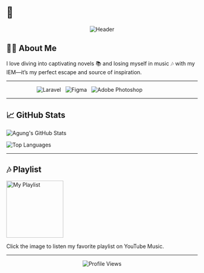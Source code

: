 # 👋

<p align="center">
  <img src="https://i.imgur.com/PRlYGWS.jpeg" alt="Header"/>
</p>

## 🙋‍♂️ About Me
I love diving into captivating novels 📚 and losing myself in music 🎶 with my IEM—it’s my perfect escape and source of inspiration.

---

<div style="display: flex; flex-wrap: wrap; justify-content: center; gap: 12px;">
  <img src="https://img.shields.io/badge/Laravel-%23FF2D20.svg?style=for-the-badge&logo=laravel&logoColor=white" alt="Laravel">
  <img src="https://img.shields.io/badge/Figma-%23F24E1E.svg?style=for-the-badge&logo=figma&logoColor=white" alt="Figma"> 
  <img src="https://img.shields.io/badge/Adobe%20Photoshop-%23007ACC.svg?style=for-the-badge&logo=adobephotoshop&logoColor=white" alt="Adobe Photoshop" style="flex: 1 1 auto; max-width: 200px;">
</div>

---

## 📈 GitHub Stats
![Agung's GitHub Stats](https://github-readme-stats.vercel.app/api?username=agungfbrrn&show_icons=true&theme=dark)

![Top Languages](https://github-readme-stats.vercel.app/api/top-langs/?username=agungfbrrn&layout=compact&theme=dark)

---

## 🎶 Playlist
<a href="https://music.youtube.com/playlist?list=PLd7W4CVTdtdNGunVYHyEjWXwtqS1eywrC">
    <img src="https://imgur.com/sP8A11f.png" alt="My Playlist" width="150"/>
</a>

Click the image to listen my favorite playlist on YouTube Music.

---

<p align="center">
  <img src="https://komarev.com/ghpvc/?username=agungfbrrn&color=blueviolet&style=for-the-badge" alt="Profile Views"/>
</p>
